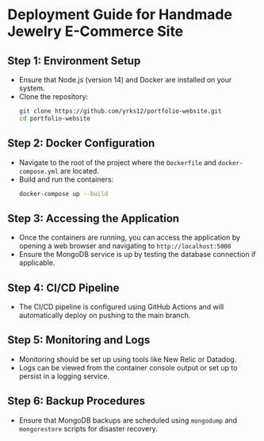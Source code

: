# Deployment Guide for Handmade Jewelry E-Commerce Site

## Step 1: Environment Setup
- Ensure that Node.js (version 14) and Docker are installed on your system.
- Clone the repository:
  ```bash
  git clone https://github.com/yrks12/portfolio-website.git
  cd portfolio-website
  ```

## Step 2: Docker Configuration
- Navigate to the root of the project where the `Dockerfile` and `docker-compose.yml` are located.
- Build and run the containers:
  ```bash
  docker-compose up --build
  ```

## Step 3: Accessing the Application
- Once the containers are running, you can access the application by opening a web browser and navigating to `http://localhost:5000`
- Ensure the MongoDB service is up by testing the database connection if applicable.

## Step 4: CI/CD Pipeline
- The CI/CD pipeline is configured using GitHub Actions and will automatically deploy on pushing to the main branch.

## Step 5: Monitoring and Logs
- Monitoring should be set up using tools like New Relic or Datadog.
- Logs can be viewed from the container console output or set up to persist in a logging service.

## Step 6: Backup Procedures
- Ensure that MongoDB backups are scheduled using `mongodump` and `mongorestore` scripts for disaster recovery.